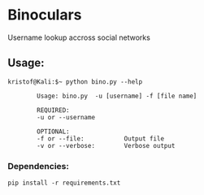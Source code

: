 # Binoculars
Username lookup accross social networks

## Usage: 
```
kristof@Kali:$~ python bino.py --help

        Usage: bino.py  -u [username] -f [file name]

        REQUIRED:
        -u or --username

        OPTIONAL:
        -f or --file:           Output file
        -v or --verbose:        Verbose output
```
 
### Dependencies:
```
pip install -r requirements.txt
```
